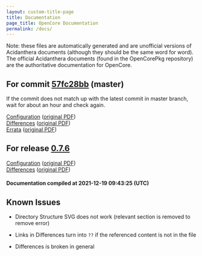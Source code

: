 ```yaml
---
layout: custom-title-page
title: Documentation
page_title: OpenCore Documentation
permalink: /docs/
---
```

Note: these files are automatically generated and are unofficial versions of Acidanthera documents (although they should be the same word for word). The official Acidanthera documents (found in the OpenCorePkg repository) are the authoritative documentation for OpenCore.

## For commit [57fc28bb](https://github.com/acidanthera/OpenCorePkg/tree/57fc28bb0a86624c5cee781a8cb51d882a32a013) (master)

If the commit does not match up with the latest commit in master branch, wait for about an hour and check again.

[Configuration](latest/Configuration.html) ([original PDF](https://github.com/acidanthera/OpenCorePkg/blob/57fc28bb0a86624c5cee781a8cb51d882a32a013/Docs/Configuration.pdf))
<br>
[Differences](latest/Differences.html) ([original PDF](https://github.com/acidanthera/OpenCorePkg/blob/57fc28bb0a86624c5cee781a8cb51d882a32a013/Docs/Differences/Differences.pdf))
<br>
[Errata](latest/Errata.html) ([original PDF](https://github.com/acidanthera/OpenCorePkg/blob/57fc28bb0a86624c5cee781a8cb51d882a32a013/Docs/Errata/Errata.pdf))

## For release [0.7.6](https://github.com/acidanthera/OpenCorePkg/tree/0.7.6)

[Configuration](release/Configuration.html) ([original PDF](https://github.com/acidanthera/OpenCorePkg/blob/0.7.6/Docs/Configuration.pdf))
<br>
[Differences](release/Differences.html) ([original PDF](https://github.com/acidanthera/OpenCorePkg/blob/0.7.6/Docs/Differences/Differences.pdf))

#### Documentation compiled at 2021-12-19 09:43:25 (UTC)

## Known Issues

* Directory Structure SVG does not work (relevant section is removed to remove error)

* Links in Differences turn into `??` if the referenced content is not in the file

* Differences is broken in general
